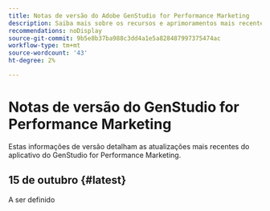 ```yaml
---
title: Notas de versão do Adobe GenStudio for Performance Marketing
description: Saiba mais sobre os recursos e aprimoramentos mais recentes do Adobe GenStudio for Performance Marketing.
recommendations: noDisplay
source-git-commit: 9b5e8b37ba988c3dd4a1e5a828487997375474ac
workflow-type: tm+mt
source-wordcount: '43'
ht-degree: 2%

---
```


# Notas de versão do GenStudio for Performance Marketing

Estas informações de versão detalham as atualizações mais recentes do aplicativo do GenStudio for Performance Marketing.

## 15 de outubro {#latest}

A ser definido
